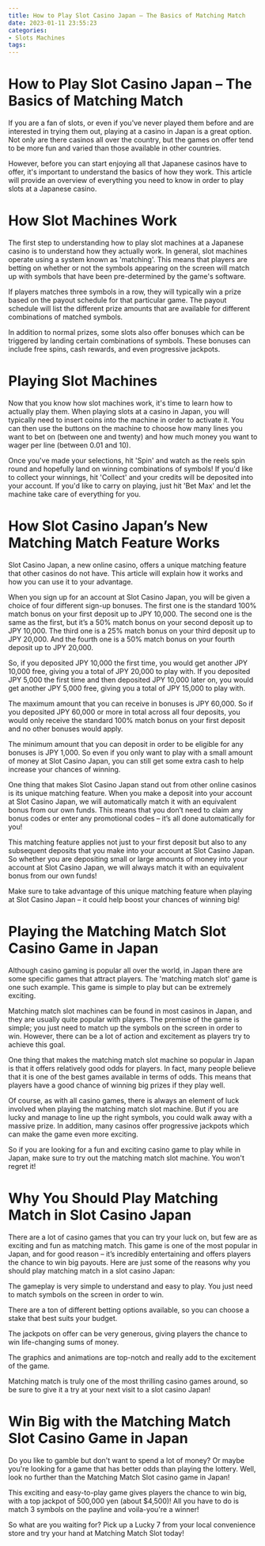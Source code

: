 ```yaml
---
title: How to Play Slot Casino Japan – The Basics of Matching Match 
date: 2023-01-11 23:55:23
categories:
- Slots Machines
tags:
---
```



#  How to Play Slot Casino Japan – The Basics of Matching Match 

If you are a fan of slots, or even if you've never played them before and are interested in trying them out, playing at a casino in Japan is a great option. Not only are there casinos all over the country, but the games on offer tend to be more fun and varied than those available in other countries.

However, before you can start enjoying all that Japanese casinos have to offer, it's important to understand the basics of how they work. This article will provide an overview of everything you need to know in order to play slots at a Japanese casino.

# How Slot Machines Work 

The first step to understanding how to play slot machines at a Japanese casino is to understand how they actually work. In general, slot machines operate using a system known as 'matching'. This means that players are betting on whether or not the symbols appearing on the screen will match up with symbols that have been pre-determined by the game's software.

If players matches three symbols in a row, they will typically win a prize based on the payout schedule for that particular game. The payout schedule will list the different prize amounts that are available for different combinations of matched symbols. 

In addition to normal prizes, some slots also offer bonuses which can be triggered by landing certain combinations of symbols. These bonuses can include free spins, cash rewards, and even progressive jackpots. 

# Playing Slot Machines 

Now that you know how slot machines work, it's time to learn how to actually play them. When playing slots at a casino in Japan, you will typically need to insert coins into the machine in order to activate it. You can then use the buttons on the machine to choose how many lines you want to bet on (between one and twenty) and how much money you want to wager per line (between 0.01 and 10). 

Once you've made your selections, hit 'Spin' and watch as the reels spin round and hopefully land on winning combinations of symbols! If you'd like to collect your winnings, hit 'Collect' and your credits will be deposited into your account. If you'd like to carry on playing, just hit 'Bet Max' and let the machine take care of everything for you.

#  How Slot Casino Japan’s New Matching Match Feature Works 

Slot Casino Japan, a new online casino, offers a unique matching feature that other casinos do not have. This article will explain how it works and how you can use it to your advantage.

When you sign up for an account at Slot Casino Japan, you will be given a choice of four different sign-up bonuses. The first one is the standard 100% match bonus on your first deposit up to JPY 10,000. The second one is the same as the first, but it’s a 50% match bonus on your second deposit up to JPY 10,000. The third one is a 25% match bonus on your third deposit up to JPY 20,000. And the fourth one is a 50% match bonus on your fourth deposit up to JPY 20,000. 

So, if you deposited JPY 10,000 the first time, you would get another JPY 10,000 free, giving you a total of JPY 20,000 to play with. If you deposited JPY 5,000 the first time and then deposited JPY 10,000 later on, you would get another JPY 5,000 free, giving you a total of JPY 15,000 to play with. 

The maximum amount that you can receive in bonuses is JPY 60,000. So if you deposited JPY 60,000 or more in total across all four deposits, you would only receive the standard 100% match bonus on your first deposit and no other bonuses would apply. 

The minimum amount that you can deposit in order to be eligible for any bonuses is JPY 1,000. So even if you only want to play with a small amount of money at Slot Casino Japan, you can still get some extra cash to help increase your chances of winning. 

One thing that makes Slot Casino Japan stand out from other online casinos is its unique matching feature. When you make a deposit into your account at Slot Casino Japan, we will automatically match it with an equivalent bonus from our own funds. This means that you don’t need to claim any bonus codes or enter any promotional codes – it’s all done automatically for you! 

This matching feature applies not just to your first deposit but also to any subsequent deposits that you make into your account at Slot Casino Japan. So whether you are depositing small or large amounts of money into your account at Slot Casino Japan, we will always match it with an equivalent bonus from our own funds! 

Make sure to take advantage of this unique matching feature when playing at Slot Casino Japan – it could help boost your chances of winning big!

#  Playing the Matching Match Slot Casino Game in Japan 
Although casino gaming is popular all over the world, in Japan there are some specific games that attract players. The 'matching match slot' game is one such example. This game is simple to play but can be extremely exciting.

Matching match slot machines can be found in most casinos in Japan, and they are usually quite popular with players. The premise of the game is simple; you just need to match up the symbols on the screen in order to win. However, there can be a lot of action and excitement as players try to achieve this goal.

One thing that makes the matching match slot machine so popular in Japan is that it offers relatively good odds for players. In fact, many people believe that it is one of the best games available in terms of odds. This means that players have a good chance of winning big prizes if they play well.

Of course, as with all casino games, there is always an element of luck involved when playing the matching match slot machine. But if you are lucky and manage to line up the right symbols, you could walk away with a massive prize. In addition, many casinos offer progressive jackpots which can make the game even more exciting.

So if you are looking for a fun and exciting casino game to play while in Japan, make sure to try out the matching match slot machine. You won't regret it!

#  Why You Should Play Matching Match in Slot Casino Japan 

There are a lot of casino games that you can try your luck on, but few are as exciting and fun as matching match. This game is one of the most popular in Japan, and for good reason – it’s incredibly entertaining and offers players the chance to win big payouts. Here are just some of the reasons why you should play matching match in a slot casino Japan:

The gameplay is very simple to understand and easy to play. You just need to match symbols on the screen in order to win.

There are a ton of different betting options available, so you can choose a stake that best suits your budget.

The jackpots on offer can be very generous, giving players the chance to win life-changing sums of money.

The graphics and animations are top-notch and really add to the excitement of the game.

Matching match is truly one of the most thrilling casino games around, so be sure to give it a try at your next visit to a slot casino Japan!

#  Win Big with the Matching Match Slot Casino Game in Japan

Do you like to gamble but don't want to spend a lot of money? Or maybe you're looking for a game that has better odds than playing the lottery. Well, look no further than the Matching Match Slot casino game in Japan!

This exciting and easy-to-play game gives players the chance to win big, with a top jackpot of 500,000 yen (about $4,500)! All you have to do is match 3 symbols on the payline and voila-you're a winner!

So what are you waiting for? Pick up a Lucky 7 from your local convenience store and try your hand at Matching Match Slot today!